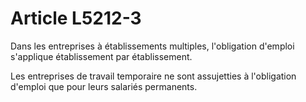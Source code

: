 # Article L5212-3

Dans les entreprises à établissements multiples, l'obligation d'emploi s'applique établissement par établissement.

Les entreprises de travail temporaire ne sont assujetties à l'obligation d'emploi que pour leurs salariés permanents.